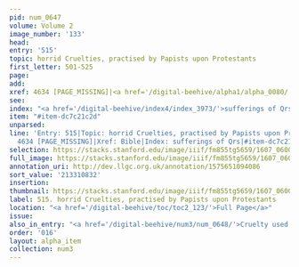 ```yaml
---
pid: num_0647
volume: Volume 2
image_number: '133'
head:
entry: '515'
topic: horrid Cruelties, practised by Papists upon Protestants
first_letter: 501-525
page:
add:
xref: 4634 [PAGE_MISSING]|<a href='/digital-beehive/alpha1/alpha_0080/'>Bible</a>
see:
index: "<a href='/digital-beehive/index4/index_3973/'>sufferings of Qrs</a>"
item: "#item-dc7c21c2d"
unparsed:
line: 'Entry: 515|Topic: horrid Cruelties, practised by Papists upon Protestants|Xref:
  4634 [PAGE_MISSING]|Xref: Bible|Index: sufferings of Qrs|#item-dc7c21c2d'
selection: https://stacks.stanford.edu/image/iiif/fm855tg5659/1607_0600/294,832,3037,2556/full/0/default.jpg
full_image: https://stacks.stanford.edu/image/iiif/fm855tg5659/1607_0600/full/full/0/default.jpg
annotation_uri: http://dev.llgc.org.uk/annotation/1575651094086
sort_value: '213310832'
insertion:
thumbnail: https://stacks.stanford.edu/image/iiif/fm855tg5659/1607_0600/294,832,600,180/250,/0/default.jpg
label: 515. horrid Cruelties, practised by Papists upon Protestants
location: "<a href='/digital-beehive/toc/toc2_123/'>Full Page</a>"
issue:
also_in_entry: "<a href='/digital-beehive/num3/num_0648/'>Cruelty used against Quakers</a>"
order: '016'
layout: alpha_item
collection: num3
---
```

